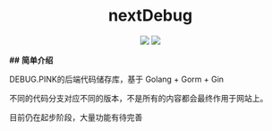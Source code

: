 <h1 align="center">nextDebug</h1>

<p align="center"> <img src="https://img.shields.io/badge/基于-Go-brightgreen?style=for-the-badge&logo=go"/> <img src="https://img.shields.io/badge/协议-CC_BY--NC--ND_4.0-blue?style=for-the-badge&logo=creativecommons"/></p>



**##** **简单介绍**

DEBUG.PINK的后端代码储存库，基于 Golang + Gorm + Gin 

不同的代码分支对应不同的版本，不是所有的内容都会最终作用于网站上。

目前仍在起步阶段，大量功能有待完善

